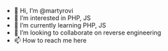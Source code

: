 - 👋 Hi, I’m @martyrovi
- 👀 I’m interested in PHP, JS
- 🌱 I’m currently learning PHP, JS
- 💞️ I’m looking to collaborate on reverse engineering
- 📫 How to reach me here

<!---
martyrovi/martyrovi is a ✨ special ✨ repository because its `README.md` (this file) appears on your GitHub profile.
You can click the Preview link to take a look at your changes.
--->
